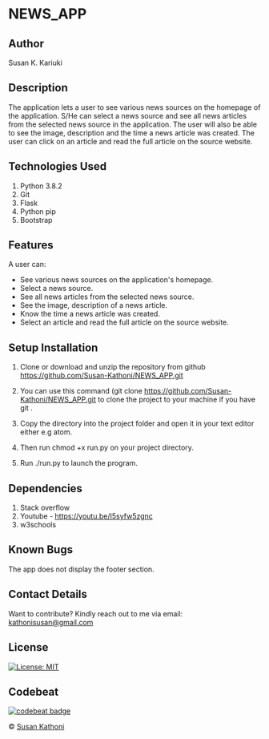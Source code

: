 # NEWS_APP

## Author

Susan K. Kariuki

## Description

The application lets a user to see various news sources on the homepage of the application. S/He can select a news source and see all news articles from the selected news source in the application. The user will also be able to see the image, description and the time a news article was created. The user can click on an article and read the full article on the source website.

## Technologies Used

1. Python 3.8.2
2. Git
3. Flask
4. Python pip
5. Bootstrap

## Features

A user can:

- See various news sources on the application's homepage.
- Select a news source.
- See all news articles from the selected news source.
- See the image, description of a news article.
- Know the time a news article was created.
- Select an article and read the full article on the source website.

## Setup Installation

1. Clone or download and unzip the repository from github https://github.com/Susan-Kathoni/NEWS_APP.git

2. You can use this command (git clone https://github.com/Susan-Kathoni/NEWS_APP.git to clone the project to your machine if you have git .

3. Copy the directory into the project folder and open it in your text editor either e.g atom.

4. Then run chmod +x run.py on your project directory.

5. Run ./run.py to launch the program.

## Dependencies

1. Stack overflow
2. Youtube - https://youtu.be/I5syfw5zgnc
3. w3schools

## Known Bugs

The app does not display the footer section.

## Contact Details

Want to contribute?
Kindly reach out to me via email: kathonisusan@gmail.com

## License

[![License: MIT](https://img.shields.io/badge/License-MIT-yellow.svg)](https://github.com/Susan-Kathoni/NEWS_APP/blob/master/LICENSE)


## Codebeat

[![codebeat badge](https://codebeat.co/badges/7bbb17b5-2cde-4108-aac0-eefcd439cf9f)](https://codebeat.co/projects/github-com-ephread-instructions)

© [Susan Kathoni](https://github.com/Susan-Kathoni)
